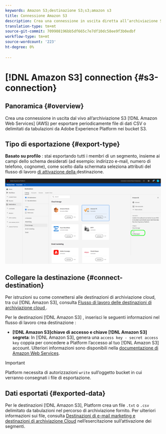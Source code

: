 ```yaml
---
keywords: Amazon S3;destinazione S3;s3;amazon s3
title: Connessione Amazon S3
description: Crea una connessione in uscita diretta all’archiviazione S3 di Amazon Web Services (AWS) per esportare periodicamente file di dati CSV o delimitati da tabulazioni da Adobe Experience Platform nei bucket S3.
translation-type: tm+mt
source-git-commit: 709908196bb5df665c7e7df10dc58ee9f3b0edbf
workflow-type: tm+mt
source-wordcount: '223'
ht-degree: 0%

---
```



# [!DNL Amazon S3] connection  {#s3-connection}

## Panoramica {#overview}

Crea una connessione in uscita dal vivo all’archiviazione S3 [!DNL Amazon Web Services] (AWS) per esportare periodicamente file di dati CSV o delimitati da tabulazioni da Adobe Experience Platform nei bucket S3.

## Tipo di esportazione {#export-type}

**Basato su profilo** : stai esportando tutti i membri di un segmento, insieme ai campi dello schema desiderati (ad esempio: indirizzo e-mail, numero di telefono, cognome), come scelto dalla schermata seleziona attributi del flusso di lavoro [ di attivazione della ](../../ui/activate-destinations.md#select-attributes)destinazione.

![Tipo di esportazione basato su profilo Amazon S3](../../assets/catalog/cloud-storage/amazon-s3/catalog.png)

## Collegare la destinazione {#connect-destination}

Per istruzioni su come connettersi alle destinazioni di archiviazione cloud, tra cui [!DNL Amazon S3], consulta [Flusso di lavoro delle destinazioni di archiviazione cloud ](./workflow.md) .

Per le destinazioni [!DNL Amazon S3] , inserisci le seguenti informazioni nel flusso di lavoro crea destinazione :

* **[!DNL Amazon S3]chiave di accesso e chiave  [!DNL Amazon S3] segreta**: In  [!DNL Amazon S3], genera una  `access key - secret access key` coppia per concedere a Platform l’accesso al tuo  [!DNL Amazon S3] account. Ulteriori informazioni sono disponibili nella [documentazione di Amazon Web Services](https://docs.aws.amazon.com/IAM/latest/UserGuide/id_credentials_access-keys.html).

>[!IMPORTANT]
>
>Platform necessita di autorizzazioni `write` sull’oggetto bucket in cui verranno consegnati i file di esportazione.

## Dati esportati {#exported-data}

Per le destinazioni [!DNL Amazon S3], Platform crea un file `.txt` o `.csv` delimitato da tabulazioni nel percorso di archiviazione fornito. Per ulteriori informazioni sui file, consulta [Destinazioni di e-mail marketing e destinazioni di archiviazione Cloud](../../ui/activate-destinations.md#esp-and-cloud-storage) nell’esercitazione sull’attivazione dei segmenti.
